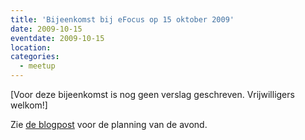 ```yaml
---
title: 'Bijeenkomst bij eFocus op 15 oktober 2009'
date: 2009-10-15
eventdate: 2009-10-15
location:
categories:
  - meetup
---
```


[Voor deze bijeenkomst is nog geen verslag geschreven. Vrijwilligers welkom!]

Zie [de blogpost](/blog/2009/10/bijeenkomst-oktober) voor de planning van de avond.
